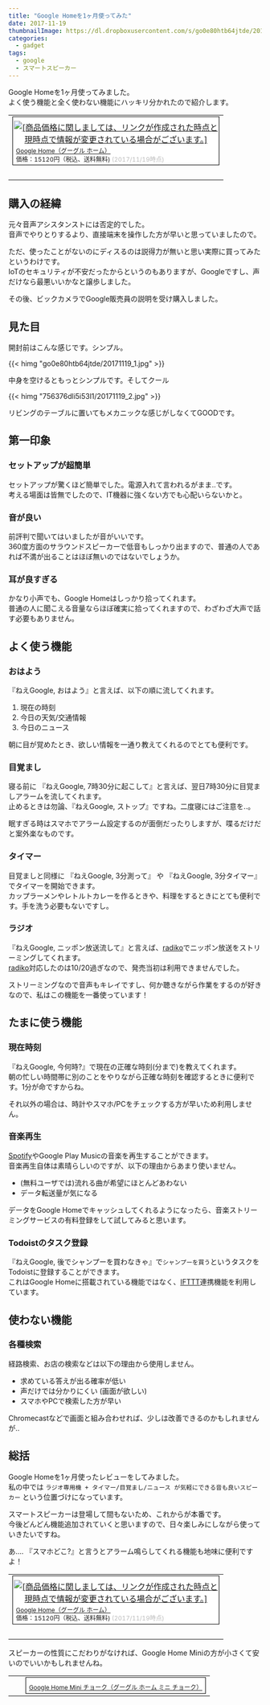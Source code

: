 ```yaml
---
title: "Google Homeを1ヶ月使ってみた"
date: 2017-11-19
thumbnailImage: https://dl.dropboxusercontent.com/s/go0e80htb64jtde/20171119_1.jpg
categories:
  - gadget
tags:
  - google
  - スマートスピーカー
---
```


Google Homeを1ヶ月使ってみました。  
よく使う機能と全く使わない機能にハッキリ分かれたので紹介します。

<!--more-->

<table border="0" cellpadding="0" cellspacing="0"><tr><td><div style="border:1px solid #000000;background-color:#FFFFFF;width:410px;margin:0px;padding-top:6px;text-align:center;overflow:auto;"><a href="https://hb.afl.rakuten.co.jp/hgc/0bb611af.8b747228.0bb611b0.b536e084/?pc=https%3A%2F%2Fitem.rakuten.co.jp%2Fbook%2F15142695%2F&m=http%3A%2F%2Fm.rakuten.co.jp%2Fbook%2Fi%2F18832252%2F&link_type=picttext&ut=eyJwYWdlIjoiaXRlbSIsInR5cGUiOiJwaWN0dGV4dCIsInNpemUiOiI0MDB4NDAwIiwibmFtIjoxLCJuYW1wIjoiZG93biIsImNvbSI6MSwiY29tcCI6ImRvd24iLCJwcmljZSI6MSwiYm9yIjoxLCJjb2wiOjB9" target="_blank" rel="nofollow" style="word-wrap:break-word;"  ><img src="https://hbb.afl.rakuten.co.jp/hgb/0bb611af.8b747228.0bb611b0.b536e084/?me_id=1213310&item_id=18832252&m=https%3A%2F%2Fthumbnail.image.rakuten.co.jp%2F%400_mall%2Fbook%2Fcabinet%2F2263%2F0842776102263.jpg%3F_ex%3D80x80&pc=https%3A%2F%2Fthumbnail.image.rakuten.co.jp%2F%400_mall%2Fbook%2Fcabinet%2F2263%2F0842776102263.jpg%3F_ex%3D400x400&s=400x400&t=picttext" border="0" style="margin:2px" alt="[商品価格に関しましては、リンクが作成された時点と現時点で情報が変更されている場合がございます。]" title="[商品価格に関しましては、リンクが作成された時点と現時点で情報が変更されている場合がございます。]"></a><p style="font-size:12px;line-height:1.4em;text-align:left;margin:0px;padding:2px 6px;word-wrap:break-word"><a href="https://hb.afl.rakuten.co.jp/hgc/0bb611af.8b747228.0bb611b0.b536e084/?pc=https%3A%2F%2Fitem.rakuten.co.jp%2Fbook%2F15142695%2F&m=http%3A%2F%2Fm.rakuten.co.jp%2Fbook%2Fi%2F18832252%2F&link_type=picttext&ut=eyJwYWdlIjoiaXRlbSIsInR5cGUiOiJwaWN0dGV4dCIsInNpemUiOiI0MDB4NDAwIiwibmFtIjoxLCJuYW1wIjoiZG93biIsImNvbSI6MSwiY29tcCI6ImRvd24iLCJwcmljZSI6MSwiYm9yIjoxLCJjb2wiOjB9" target="_blank" rel="nofollow" style="word-wrap:break-word;"  >Google Home（グーグル ホーム）</a><br><span >価格：15120円（税込、送料無料)</span> <span style="color:#BBB">(2017/11/19時点)</span></p></div><br><p style="font-size:12px;line-height:1.4em;margin:5px;word-wrap:break-word"></p></td></tr></table>

<!--toc-->


購入の経緯
----------

元々音声アシスタンストには否定的でした。  
音声でやりとりするより、直接端末を操作した方が早いと思っていましたので。

ただ、使ったことがないのにディスるのは説得力が無いと思い実際に買ってみたというわけです。  
IoTのセキュリティが不安だったからというのもありますが、Googleですし、声だけなら最悪いいかなと譲歩しました。

その後、ビックカメラでGoogle販売員の説明を受け購入しました。


見た目
------

開封前はこんな感じです。シンプル。

{{< himg "go0e80htb64jtde/20171119_1.jpg" >}}

中身を空けるともっとシンプルです。そしてクール

{{< himg "756376dli5i53l1/20171119_2.jpg" >}}


リビングのテーブルに置いてもメカニックな感じがしなくてGOODです。


第一印象
--------

### セットアップが超簡単

セットアップが驚くほど簡単でした。電源入れて言われるがまま..です。  
考える場面は皆無でしたので、IT機器に強くない方でも心配いらないかと。

### 音が良い

前評判で聞いてはいましたが音がいいです。  
360度方面のサラウンドスピーカーで低音もしっかり出ますので、普通の人であれば不満が出ることはほぼ無いのではないでしょうか。

### 耳が良すぎる

かなり小声でも、Google Homeはしっかり拾ってくれます。  
普通の人に聞こえる音量ならほぼ確実に拾ってくれますので、わざわざ大声で話す必要もありません。


よく使う機能
------------

### おはよう

『ねえGoogle, おはよう』と言えば、以下の順に流してくれます。

1. 現在の時刻
2. 今日の天気/交通情報
3. 今日のニュース

朝に目が覚めたとき、欲しい情報を一通り教えてくれるのでとても便利です。

### 目覚まし

寝る前に 『ねえGoogle, 7時30分に起こして』と言えば、翌日7時30分に目覚ましアラームを流してくれます。  
止めるときは勿論、『ねえGoogle, ストップ』ですね。二度寝にはご注意を..。

眠すぎる時はスマホでアラーム設定するのが面倒だったりしますが、喋るだけだと案外楽なものです。

### タイマー

目覚ましと同様に 『ねえGoogle, 3分測って』 や 『ねえGoogle, 3分タイマー』 でタイマーを開始できます。  
カップラーメンやレトルトカレーを作るときや、料理をするときにとても便利です。手を洗う必要もないですし。

### ラジオ

『ねえGoogle, ニッポン放送流して』と言えば、[radiko]でニッポン放送をストリーミングしてくれます。  
[radiko]対応したのは10/20過ぎなので、発売当初は利用できませんでした。

ストリーミングなので音声もキレイですし、何か聴きながら作業をするのが好きなので、私はこの機能を一番使っています！

[radiko]: http://radiko.jp/


たまに使う機能
--------------

### 現在時刻

『ねえGoogle, 今何時?』で現在の正確な時刻(分まで)を教えてくれます。  
朝の忙しい時間帯に別のことをやりながら正確な時刻を確認するときに便利です。1分が命ですからね。

それ以外の場合は、時計やスマホ/PCをチェックする方が早いため利用しません。

### 音楽再生

[Spotify]やGoogle Play Musicの音楽を再生することができます。  
音楽再生自体は素晴らしいのですが、以下の理由からあまり使いません。

* (無料ユーザでは)流れる曲が希望にほとんどあわない
* データ転送量が気になる

データをGoogle Homeでキャッシュしてくれるようになったら、音楽ストリーミングサービスの有料登録をして試してみると思います。

[Spotify]: https://www.spotify.com/jp/info/

### Todoistのタスク登録

『ねえGoogle, 後でシャンプーを買わなきゃ』で`シャンプーを買う`というタスクをTodoistに登録することができます。  
これはGoogle Homeに搭載されている機能ではなく、[IFTTT]連携機能を利用しています。

[IFTTT]: https://ifttt.com/discover


使わない機能
------------

### 各種検索

経路検索、お店の検索などは以下の理由から使用しません。

* 求めている答えが出る確率が低い
* 声だけでは分かりにくい (画面が欲しい)
* スマホやPCで検索した方が早い

Chromecastなどで画面と組み合わせれば、少しは改善できるのかもしれませんが..


総括
----

Google Homeを1ヶ月使ったレビューをしてみました。  
私の中では `ラジオ専用機 + タイマー/目覚まし/ニュース が気軽にできる音も良いスピーカー` という位置づけになっています。

スマートスピーカーは登場して間もないため、これからが本番です。  
今後どんどん機能追加されていくと思いますので、日々楽しみにしながら使っていきたいですね。

あ.... 『スマホどこ?』と言うとアラーム鳴らしてくれる機能も地味に便利ですよ！

<table border="0" cellpadding="0" cellspacing="0"><tr><td><div style="border:1px solid #000000;background-color:#FFFFFF;width:410px;margin:0px;padding-top:6px;text-align:center;overflow:auto;"><a href="https://hb.afl.rakuten.co.jp/hgc/0bb611af.8b747228.0bb611b0.b536e084/?pc=https%3A%2F%2Fitem.rakuten.co.jp%2Fbook%2F15142695%2F&m=http%3A%2F%2Fm.rakuten.co.jp%2Fbook%2Fi%2F18832252%2F&link_type=picttext&ut=eyJwYWdlIjoiaXRlbSIsInR5cGUiOiJwaWN0dGV4dCIsInNpemUiOiI0MDB4NDAwIiwibmFtIjoxLCJuYW1wIjoiZG93biIsImNvbSI6MSwiY29tcCI6ImRvd24iLCJwcmljZSI6MSwiYm9yIjoxLCJjb2wiOjB9" target="_blank" rel="nofollow" style="word-wrap:break-word;"  ><img src="https://hbb.afl.rakuten.co.jp/hgb/0bb611af.8b747228.0bb611b0.b536e084/?me_id=1213310&item_id=18832252&m=https%3A%2F%2Fthumbnail.image.rakuten.co.jp%2F%400_mall%2Fbook%2Fcabinet%2F2263%2F0842776102263.jpg%3F_ex%3D80x80&pc=https%3A%2F%2Fthumbnail.image.rakuten.co.jp%2F%400_mall%2Fbook%2Fcabinet%2F2263%2F0842776102263.jpg%3F_ex%3D400x400&s=400x400&t=picttext" border="0" style="margin:2px" alt="[商品価格に関しましては、リンクが作成された時点と現時点で情報が変更されている場合がございます。]" title="[商品価格に関しましては、リンクが作成された時点と現時点で情報が変更されている場合がございます。]"></a><p style="font-size:12px;line-height:1.4em;text-align:left;margin:0px;padding:2px 6px;word-wrap:break-word"><a href="https://hb.afl.rakuten.co.jp/hgc/0bb611af.8b747228.0bb611b0.b536e084/?pc=https%3A%2F%2Fitem.rakuten.co.jp%2Fbook%2F15142695%2F&m=http%3A%2F%2Fm.rakuten.co.jp%2Fbook%2Fi%2F18832252%2F&link_type=picttext&ut=eyJwYWdlIjoiaXRlbSIsInR5cGUiOiJwaWN0dGV4dCIsInNpemUiOiI0MDB4NDAwIiwibmFtIjoxLCJuYW1wIjoiZG93biIsImNvbSI6MSwiY29tcCI6ImRvd24iLCJwcmljZSI6MSwiYm9yIjoxLCJjb2wiOjB9" target="_blank" rel="nofollow" style="word-wrap:break-word;"  >Google Home（グーグル ホーム）</a><br><span >価格：15120円（税込、送料無料)</span> <span style="color:#BBB">(2017/11/19時点)</span></p></div><br><p style="font-size:12px;line-height:1.4em;margin:5px;word-wrap:break-word"></p></td></tr></table>

スピーカーの性質にこだわりがなければ、Google Home Miniの方が小さくて安いのでいいかもしれませんね。

<table border="0" cellpadding="0" cellspacing="0"><tr><td><p style="font-size:12px;line-height:1.4em;margin:5px;word-wrap:break-word"></p></td><td><div style="border:1px solid #000000;background-color:#FFFFFF;margin:0px;padding-top:6px;text-align:center;overflow:auto;"><a href="https://hb.afl.rakuten.co.jp/hgc/0bb611af.8b747228.0bb611b0.b536e084/?pc=https%3A%2F%2Fitem.rakuten.co.jp%2Fbook%2F15182442%2F&m=http%3A%2F%2Fm.rakuten.co.jp%2Fbook%2Fi%2F18832250%2F&link_type=picttext&ut=eyJwYWdlIjoiaXRlbSIsInR5cGUiOiJwaWN0dGV4dCIsInNpemUiOiI0MDB4NDAwIiwibmFtIjoxLCJuYW1wIjoiZG93biIsImNvbSI6MSwiY29tcCI6ImxlZnQiLCJwcmljZSI6MCwiYm9yIjoxLCJjb2wiOjB9" target="_blank" rel="nofollow" style="word-wrap:break-word;"  ><img src="https://hbb.afl.rakuten.co.jp/hgb/0bb611af.8b747228.0bb611b0.b536e084/?me_id=1213310&item_id=18832250&m=https%3A%2F%2Fthumbnail.image.rakuten.co.jp%2F%400_mall%2Fbook%2Fcabinet%2F2461%2F0842776102461.jpg%3F_ex%3D80x80&pc=https%3A%2F%2Fthumbnail.image.rakuten.co.jp%2F%400_mall%2Fbook%2Fcabinet%2F2461%2F0842776102461.jpg%3F_ex%3D400x400&s=400x400&t=picttext" border="0" style="margin:2px" alt="" title=""></a><p style="font-size:12px;line-height:1.4em;text-align:left;margin:0px;padding:2px 6px;word-wrap:break-word"><a href="https://hb.afl.rakuten.co.jp/hgc/0bb611af.8b747228.0bb611b0.b536e084/?pc=https%3A%2F%2Fitem.rakuten.co.jp%2Fbook%2F15182442%2F&m=http%3A%2F%2Fm.rakuten.co.jp%2Fbook%2Fi%2F18832250%2F&link_type=picttext&ut=eyJwYWdlIjoiaXRlbSIsInR5cGUiOiJwaWN0dGV4dCIsInNpemUiOiI0MDB4NDAwIiwibmFtIjoxLCJuYW1wIjoiZG93biIsImNvbSI6MSwiY29tcCI6ImxlZnQiLCJwcmljZSI6MCwiYm9yIjoxLCJjb2wiOjB9" target="_blank" rel="nofollow" style="word-wrap:break-word;"  >Google Home Mini チョーク（グーグル ホーム ミニ チョーク）</a></p></div></td></tr></table>

